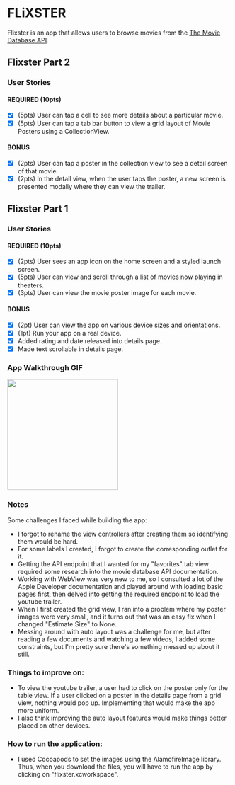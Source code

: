 # FLiXSTER

Flixster is an app that allows users to browse movies from the [The Movie Database API](http://docs.themoviedb.apiary.io/#).

## Flixster Part 2

### User Stories

#### REQUIRED (10pts)
- [x] (5pts) User can tap a cell to see more details about a particular movie.
- [x] (5pts) User can tap a tab bar button to view a grid layout of Movie Posters using a CollectionView.

#### BONUS
- [x] (2pts) User can tap a poster in the collection view to see a detail screen of that movie.
- [x] (2pts) In the detail view, when the user taps the poster, a new screen is presented modally where they can view the trailer.

## Flixster Part 1

### User Stories

#### REQUIRED (10pts)
- [x] (2pts) User sees an app icon on the home screen and a styled launch screen.
- [x] (5pts) User can view and scroll through a list of movies now playing in theaters.
- [x] (3pts) User can view the movie poster image for each movie.

#### BONUS
- [x] (2pt) User can view the app on various device sizes and orientations.
- [x] (1pt) Run your app on a real device.
- [x] Added rating and date released into details page.
- [x] Made text scrollable in details page.

### App Walkthrough GIF
<img src="http://g.recordit.co/0x5vz8XNTf.gif" width=250><br>

### Notes
Some challenges I faced while building the app:
- I forgot to rename the view controllers after creating them so identifying them would be hard.
- For some labels I created, I forgot to create the corresponding outlet for it.
- Getting the API endpoint that I wanted for my "favorites" tab view required some research into the movie database API documentation.
- Working with WebView was very new to me, so I consulted a lot of the Apple Developer documentation and played around with loading basic pages first, then delved into getting the required endpoint to load the youtube trailer.
- When I first created the grid view, I ran into a problem where my poster images were very small, and it turns out that was an easy fix when I changed "Estimate Size" to None.
- Messing around with auto layout was a challenge for me, but after reading a few documents and watching a few videos, I added some constraints, but I'm pretty sure there's something messed up about it still.

### Things to improve on:
- To view the youtube trailer, a user had to click on the poster only for the table view. If a user clicked on a poster in the details page from a grid view, nothing would pop up. Implementing that would make the app more uniform.
- I also think improving the auto layout features would make things better placed on other devices.

### How to run the application: 
- I used Cocoapods to set the images using the AlamofireImage library. Thus, when you download the files, you will have to run the app by clicking on "flixster.xcworkspace".
